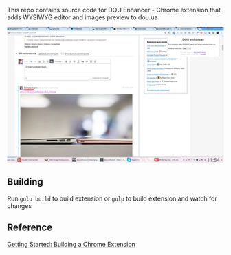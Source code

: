 This repo contains source code for DOU Enhancer - Chrome extension that adds WYSIWYG editor and 
images preview to dou.ua

![screenshot](screenshot.png)

## Building

Run `gulp build` to build extension or `gulp` to build extension and watch for changes

## Reference

[Getting Started: Building a Chrome Extension](https://developer.chrome.com/extensions/getstarted)
